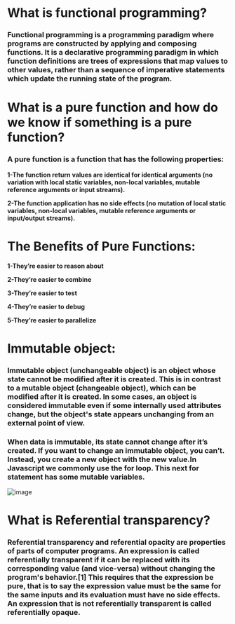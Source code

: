 # What is functional programming?
### Functional programming is a programming paradigm where programs are constructed by applying and composing functions. It is a declarative programming paradigm in which function definitions are trees of expressions that map values to other values, rather than a sequence of imperative statements which update the running state of the program.


# What is a pure function and how do we know if something is a pure function?
### A pure function is a function that has the following properties:

**1-The function return values are identical for identical arguments (no variation with local static variables, non-local variables, mutable reference arguments or input streams).**

**2-The function application has no side effects (no mutation of local static variables, non-local variables, mutable reference arguments or input/output streams).**

# The Benefits of Pure Functions:

**1-They’re easier to reason about**

**2-They’re easier to combine**

**3-They’re easier to test**

**4-They’re easier to debug**

**5-They’re easier to parallelize**

# Immutable object:
### Immutable object (unchangeable object) is an object whose state cannot be modified after it is created. This is in contrast to a mutable object (changeable object), which can be modified after it is created.  In some cases, an object is considered immutable even if some internally used attributes change, but the object's state appears unchanging from an external point of view.
### When data is immutable, its state cannot change after it’s created. If you want to change an immutable object, you can’t. Instead, you create a new object with the new value.In Javascript we commonly use the for loop. This next for statement has some mutable variables.

![image](https://user-images.githubusercontent.com/79833733/117360492-89dfd180-aec1-11eb-9fde-d36d79b1141d.png)




# What is Referential transparency?
### Referential transparency and referential opacity are properties of parts of computer programs. An expression is called referentially transparent if it can be replaced with its corresponding value (and vice-versa) without changing the program's behavior.[1] This requires that the expression be pure, that is to say the expression value must be the same for the same inputs and its evaluation must have no side effects. An expression that is not referentially transparent is called referentially opaque.
